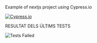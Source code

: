 Example of nextjs project using Cypress.io

<!---Start place for the badge -->
[![Cypress.io](https://img.shields.io/badge/tested%20with-Cypress-04C38E.svg)](https://www.cypress.io/)

<!---End place for the badge -->
RESULTAT DELS ÚLTIMS TESTS

![Tests Failed](https://img.shields.io/badge/test-failure-red)
